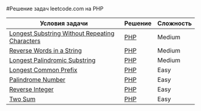 #Решение задач leetcode.com на PHP

Условия задачи | Решение | Сложность
------------ | ------------- | -------------
[Longest Substring Without Repeating Characters](https://leetcode.com/problems/longest-substring-without-repeating-characters/) | [PHP](https://github.com/xmground/leetcode-php/blob/master/src/Medium/LongestSubstringWoRepeat/Solution.php) | Medium
[Reverse Words in a String](https://leetcode.com/problems/reverse-words-in-a-string/) | [PHP](https://github.com/xmground/leetcode-php/blob/master/src/Medium/ReverseWordsInAString/Solution.php) | Medium
[Longest Palindromic Substring](https://leetcode.com/problems/longest-palindromic-substring/) | [PHP](https://github.com/xmground/leetcode-php/blob/master/src/Medium/LongestPalindromicSubstring/Solution.php) | Medium
[Longest Common Prefix](https://leetcode.com/problems/longest-common-prefix/) | [PHP](https://github.com/xmground/leetcode-php/blob/master/src/Easy/LongestCommonPrefix/Solution.php) | Easy
[Palindrome Number](https://leetcode.com/problems/palindrome-number/) | [PHP](https://github.com/xmground/leetcode-php/blob/master/src/Easy/PalindromeNumber/Solution.php) | Easy
[Reverse Integer](https://leetcode.com/problems/reverse-integer/) | [PHP](https://github.com/xmground/leetcode-php/blob/master/src/Easy/ReverseInteger/Solution.php) | Easy
[Two Sum](https://leetcode.com/problems/two-sum/) | [PHP](https://github.com/xmground/leetcode-php/blob/master/src/Easy/TwoSum/Solution.php) | Easy

